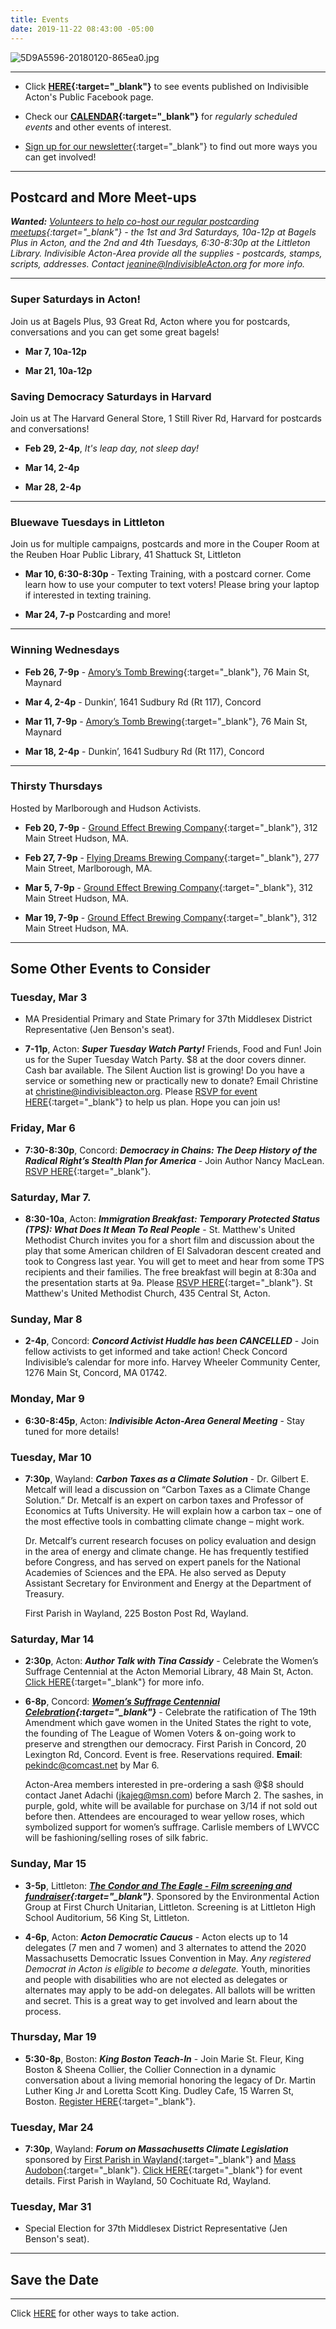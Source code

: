 ```yaml
---
title: Events
date: 2019-11-22 08:43:00 -05:00
---
```


![5D9A5596-20180120-865ea0.jpg](/uploads/5D9A5596-20180120-865ea0.jpg)

---

* Click **[HERE](https://www.facebook.com/pg/IndivisibleActon/events/?ref=page_internal){:target="_blank"}** to see events published on Indivisible Acton's Public Facebook page.


* Check our **[CALENDAR](http://www.indivisibleacton.org/calendar.html){:target="_blank"}** for *regularly scheduled events* and other events of interest.

* [Sign up for our newsletter](https://actionnetwork.org/forms/join-indivisible-acton?source=direct_link&referrer=group-indivisible-acton){:target="_blank"} to find out more ways you can get involved!

---

## Postcard and More Meet-ups

***Wanted:*** *[Volunteers to help co-host our regular postcarding meetups](https://docs.google.com/document/d/1tGz3UiSv7p4vvcSHpVPkQQqwchNw3OzOec4BoEzGRjU/edit?usp=sharing){:target="_blank"} - the 1st and 3rd Saturdays, 10a-12p at Bagels Plus in Acton, and the 2nd and 4th Tuesdays, 6:30-8:30p at the Littleton Library.  Indivisible Acton-Area provide all the supplies - postcards, stamps, scripts, addresses.  Contact jeanine@IndivisibleActon.org for more info.*

---

### Super Saturdays in Acton!

Join us at Bagels Plus, 93 Great Rd, Acton where you for postcards, conversations and you can get some great bagels!  

* **Mar 7, 10a-12p**

* **Mar 21, 10a-12p**

### Saving Democracy Saturdays in Harvard  

Join us at The Harvard General Store, 1 Still River Rd, Harvard for postcards and conversations!

* **Feb 29, 2-4p**, *It's leap day, not sleep day!*  
  
* **Mar 14, 2-4p** 

* **Mar 28, 2-4p** 

---

### Bluewave Tuesdays in Littleton

Join us for multiple campaigns, postcards and more in the Couper Room at the Reuben Hoar Public Library, 41 Shattuck St, Littleton  

* **Mar 10, 6:30-8:30p** - Texting Training, with a postcard corner. Come learn how to use your computer to text voters!  Please bring your laptop if interested in texting training.  

* **Mar 24, 7-p** Postcarding and more!

---

### Winning Wednesdays

* **Feb 26, 7-9p** - [Amory’s Tomb Brewing](https://www.amorystomb.com){:target="_blank"}, 76 Main St, Maynard   

* **Mar 4, 2-4p** - Dunkin’, 1641 Sudbury Rd (Rt 117), Concord  

* **Mar 11, 7-9p** - [Amory’s Tomb Brewing](https://www.amorystomb.com){:target="_blank"}, 76 Main St, Maynard  

* **Mar 18, 2-4p** - Dunkin’, 1641 Sudbury Rd (Rt 117), Concord  

---

### Thirsty Thursdays

Hosted by Marlborough and Hudson Activists.  

* **Feb 20, 7-9p** - [Ground Effect Brewing Company](http://groundeffectbrewing.com){:target="_blank"}, 312 Main Street Hudson, MA.  

* **Feb 27, 7-9p** - [Flying Dreams Brewing Company](https://www.flyingdreamsbrewing.com/marlborough/){:target="_blank"}, 277 Main Street, Marlborough, MA.  

* **Mar 5, 7-9p** - [Ground Effect Brewing Company](http://groundeffectbrewing.com){:target="_blank"}, 312 Main Street Hudson, MA.  

* **Mar 19, 7-9p** - [Ground Effect Brewing Company](http://groundeffectbrewing.com){:target="_blank"}, 312 Main Street Hudson, MA.  
---

## Some Other Events to Consider

### Tuesday, Mar 3

* MA Presidential Primary and State Primary for 37th Middlesex District Representative (Jen Benson's seat).

* **7-11p**, Acton:  ***Super Tuesday Watch Party!*** Friends, Food and Fun! Join us for the Super Tuesday Watch Party. $8 at the door covers dinner. Cash bar available. The Silent Auction list is growing!  Do you have a service or something new or practically new to donate? Email Christine at christine@indivisibleacton.org.  Please [RSVP for event HERE](https://www.eventbrite.com/e/super-tuesday-primary-watch-party-tickets-93130771645){:target="_blank"} to help us plan.  Hope you can join us! 

### Friday, Mar 6  

* **7:30-8:30p**, Concord:  ***Democracy in Chains: The Deep History of the Radical Right’s Stealth Plan for America*** - Join Author Nancy MacLean.  [RSVP HERE](https://americanpromise.net/event/concord-ma-public-lecture-democracy-in-chains/?utm_source=American+Promise&utm_campaign=4f719d34d7-EMAIL_CAMPAIGN_2020_02_13_10_29_COPY_01&utm_medium=email&utm_term=0_f12c7850d0-4f719d34d7-22965983){:target="_blank"}.   

### Saturday, Mar 7. 

* **8:30-10a**, Acton:  ***Immigration Breakfast: Temporary Protected Status (TPS): What Does It Mean To Real People*** - St. Matthew's United Methodist Church invites you for a short film and discussion about the play that some American children of El Salvadoran descent created and took to Congress last year.  You will get to meet and hear from some TPS recipients and their families. The free breakfast will begin at 8:30a and the presentation starts at 9a.  Please [RSVP HERE](https://saint-matthews.org/events/immigration-breakfast-tps/?doing_wp_cron=1583202095.6162300109863281250000){:target="_blank"}. St Matthew's United Methodist Church, 435 Central St, Acton.  

 
### Sunday, Mar 8  

* **2-4p**, Concord:  ***Concord Activist Huddle has been CANCELLED*** - Join fellow activists to get informed and take action! Check Concord Indivisible’s calendar for more info. Harvey Wheeler Community Center, 1276 Main St, Concord, MA 01742. 


### Monday, Mar 9   

* **6:30-8:45p**, Acton: ***Indivisible Acton-Area General Meeting*** - Stay tuned for more details!  

### Tuesday, Mar 10  

* **7:30p**, Wayland:  ***Carbon Taxes as a Climate Solution*** - Dr. Gilbert E. Metcalf will lead a discussion on “Carbon Taxes as a Climate Change Solution.” Dr. Metcalf is an expert on carbon taxes and Professor of Economics at Tufts University. He will explain how a carbon tax – one of the most effective tools in combatting climate change – might work.  

  Dr. Metcalf’s current research focuses on policy evaluation and design in the area of energy and climate change. He has frequently testified before Congress, and has served on expert panels for the National Academies of Sciences and the EPA. He also served as Deputy Assistant Secretary for Environment and Energy at the Department of Treasury.  

  First Parish in Wayland, 225 Boston Post Rd, Wayland.  

### Saturday, Mar 14

* **2:30p**, Acton: ***Author Talk with Tina Cassidy*** - Celebrate the Women’s Suffrage Centennial at the Acton Memorial Library, 48 Main St, Acton.  [Click HERE](https://www.actonmemoriallibrary.org/events-programs/author-talk){:target="_blank"} for more info.  

* **6-8p**, Concord:  ***[Women’s Suffrage Centennial Celebration](https://firstparish.org/wp/events/event/suffrage-centennial-celebration/){:target="_blank"}*** - Celebrate the ratification of The 19th Amendment which gave women in the United States the right to vote, the founding of The League of Women Voters & on-going work to preserve and strengthen our democracy.  First Parish in Concord, 20 Lexington Rd, Concord.  Event is free.  Reservations required.  **Email**: pekindc@comcast.net by Mar 6.  

  Acton-Area members interested in pre-ordering a sash @$8 should contact Janet Adachi (jkajeg@msn.com) before March 2.  The sashes, in purple, gold, white will be available for purchase on 3/14 if not sold out before then.  Attendees are encouraged to wear yellow roses, which symbolized support for women’s suffrage.  Carlisle members of LWVCC will be fashioning/selling roses of silk fabric.  

### Sunday, Mar 15  

* **3-5p**, Littleton:  ***[The Condor and The Eagle - Film screening and fundraiser](https://www.fculittle.org/events/the-condor-the-eagle-movie-screening-at-littleton-high-school/){:target="_blank"}***.  Sponsored by the Environmental Action Group at First Church Unitarian, Littleton.  Screening is at Littleton High School Auditorium, 56 King St, Littleton.  

* **4-6p**, Acton:  ***Acton Democratic Caucus*** - Acton elects up to 14 delegates (7 men and 7 women) and 3 alternates to attend the 2020 Massachusetts Democratic Issues Convention in May.  *Any registered Democrat in Acton is eligible to become a delegate.*  Youth, minorities and people with disabilities who are not elected as delegates or alternates may apply to be add-on delegates.  All ballots will be written and secret.  This is a great way to get involved and learn about the process. 

### Thursday, Mar 19  

* **5:30-8p**, Boston:  ***King Boston Teach-In*** - Join Marie St. Fleur, King Boston & Sheena Collier, the Collier Connection in a dynamic conversation about a living memorial honoring the legacy of Dr. Martin Luther King Jr and Loretta Scott King. Dudley Cafe, 15 Warren St, Boston.  [Register HERE](https://www.eventbrite.com/e/king-boston-teach-in-tickets-93571786733){:target="_blank"}.  

### Tuesday, Mar 24  

* **7:30p**, Wayland:  ***Forum on Massachusetts Climate Legislation*** sponsored by [First Parish in Wayland](https://www.uuwayland.org){:target="_blank"} and [Mass Audobon](https://www.massaudubon.org){:target="_blank"}.  [Click HERE](https://www.facebook.com/events/122126589049575/){:target="_blank"} for event details.  First Parish in Wayland, 50 Cochituate Rd, Wayland.  


### Tuesday, Mar 31

* Special Election for 37th Middlesex District Representative (Jen Benson's seat).

---

## Save the Date

---

Click [HERE](http://www.indivisibleacton.org/take-action.html) for other ways to take action.